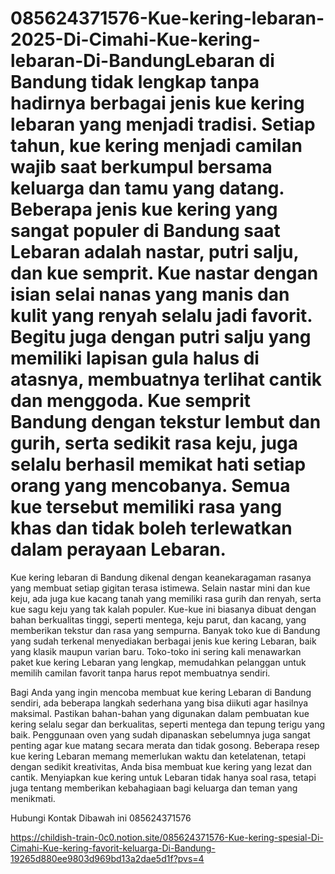 # 085624371576-Kue-kering-lebaran-2025-Di-Cimahi-Kue-kering-lebaran-Di-BandungLebaran di Bandung tidak lengkap tanpa hadirnya berbagai jenis kue kering lebaran yang menjadi tradisi. Setiap tahun, kue kering menjadi camilan wajib saat berkumpul bersama keluarga dan tamu yang datang. Beberapa jenis kue kering yang sangat populer di Bandung saat Lebaran adalah nastar, putri salju, dan kue semprit. Kue nastar dengan isian selai nanas yang manis dan kulit yang renyah selalu jadi favorit. Begitu juga dengan putri salju yang memiliki lapisan gula halus di atasnya, membuatnya terlihat cantik dan menggoda. Kue semprit Bandung dengan tekstur lembut dan gurih, serta sedikit rasa keju, juga selalu berhasil memikat hati setiap orang yang mencobanya. Semua kue tersebut memiliki rasa yang khas dan tidak boleh terlewatkan dalam perayaan Lebaran.

Kue kering lebaran di Bandung dikenal dengan keanekaragaman rasanya yang membuat setiap gigitan terasa istimewa. Selain nastar mini dan kue keju, ada juga kue kacang tanah yang memiliki rasa gurih dan renyah, serta kue sagu keju yang tak kalah populer. Kue-kue ini biasanya dibuat dengan bahan berkualitas tinggi, seperti mentega, keju parut, dan kacang, yang memberikan tekstur dan rasa yang sempurna. Banyak toko kue di Bandung yang sudah terkenal menyediakan berbagai jenis kue kering Lebaran, baik yang klasik maupun varian baru. Toko-toko ini sering kali menawarkan paket kue kering Lebaran yang lengkap, memudahkan pelanggan untuk memilih camilan favorit tanpa harus repot membuatnya sendiri.

Bagi Anda yang ingin mencoba membuat kue kering Lebaran di Bandung sendiri, ada beberapa langkah sederhana yang bisa diikuti agar hasilnya maksimal. Pastikan bahan-bahan yang digunakan dalam pembuatan kue kering selalu segar dan berkualitas, seperti mentega dan tepung terigu yang baik. Penggunaan oven yang sudah dipanaskan sebelumnya juga sangat penting agar kue matang secara merata dan tidak gosong. Beberapa resep kue kering Lebaran memang memerlukan waktu dan ketelatenan, tetapi dengan sedikit kreativitas, Anda bisa membuat kue kering yang lezat dan cantik. Menyiapkan kue kering untuk Lebaran tidak hanya soal rasa, tetapi juga tentang memberikan kebahagiaan bagi keluarga dan teman yang menikmati.

Hubungi Kontak Dibawah ini
085624371576

https://childish-train-0c0.notion.site/085624371576-Kue-kering-spesial-Di-Cimahi-Kue-kering-favorit-keluarga-Di-Bandung-19265d880ee9803d969bd13a2dae5d1f?pvs=4
